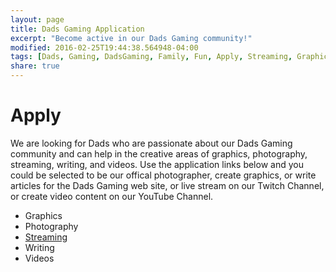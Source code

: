 ```yaml
---
layout: page
title: Dads Gaming Application
excerpt: "Become active in our Dads Gaming community!"
modified: 2016-02-25T19:44:38.564948-04:00
tags: [Dads, Gaming, DadsGaming, Family, Fun, Apply, Streaming, Graphics, YouTube, Photography, Community Manager]
share: true
---
```


<h1>Apply</h1>

We are looking for Dads who are passionate about our Dads Gaming community and can help in the creative areas of graphics, photography, streaming, writing, and videos. Use the application links below and you could be selected to be our offical photographer, create graphics, or write articles for the Dads Gaming web site, or live stream on our Twitch Channel, or create video content on our YouTube Channel.

<ul class="post-list">
  <li><article>Graphics</article></li>
  <li><article>Photography</article></li>
  <li><article><a href="{{ site.url }}/streaming">Streaming</a></article></li>
  <li><article>Writing</article></li>
  <li><article>Videos</article></li>
</ul>

